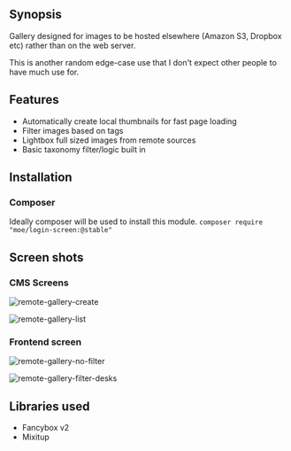 ## Synopsis

Gallery designed for images to be hosted elsewhere (Amazon S3, Dropbox etc) rather than on the web server. 
 
This is another random edge-case use that I don't expect other people to have much use for. 

## Features
* Automatically create local thumbnails for fast page loading
* Filter images based on tags
* Lightbox full sized images from remote sources
* Basic taxonomy filter/logic built in

## Installation

### Composer
Ideally composer will be used to install this module. 
```composer require "moe/login-screen:@stable"```

## Screen shots

### CMS Screens
![remote-gallery-create](https://github.com/peavers/silverstripe-remote-gallery/blob/master/images/screens/remote-gallery-create.png?raw=true)

![remote-gallery-list](https://github.com/peavers/silverstripe-remote-gallery/blob/master/images/screens/remote-gallery-list.png?raw=true)

### Frontend screen
![remote-gallery-no-filter](https://github.com/peavers/silverstripe-remote-gallery/blob/master/images/screens/remote-gallery-no-filter.png?raw=true)

![remote-gallery-filter-desks](https://github.com/peavers/silverstripe-remote-gallery/blob/master/images/screens/remote-gallery-filter-desks.png?raw=true)

## Libraries used
* Fancybox v2
* Mixitup
